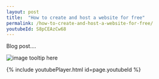 ```yaml
---
layout: post
title:  "How to create and host a website for free"
permalink: /how-to-create-and-host-a-website-for-free/
youtubeId: S8pCEAzCw68
---
```

Blog post....

![image tooltip here](https://michaelwodka.com/blog/assets/meta-image-1.jpg)

{% include youtubePlayer.html id=page.youtubeId %}